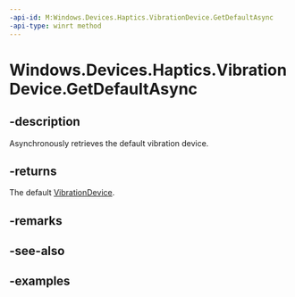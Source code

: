 ```yaml
---
-api-id: M:Windows.Devices.Haptics.VibrationDevice.GetDefaultAsync
-api-type: winrt method
---
```


<!-- Method syntax.
public IAsyncOperation<VibrationDevice> VibrationDevice.GetDefaultAsync()
-->

# Windows.Devices.Haptics.VibrationDevice.GetDefaultAsync

## -description
Asynchronously retrieves the default vibration device.

## -returns
The default [VibrationDevice](vibrationdevice.md).

## -remarks

## -see-also

## -examples

